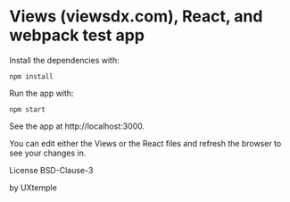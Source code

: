 # Views (viewsdx.com), React, and webpack test app

Install the dependencies with:
```
npm install
```

Run the app with:
```
npm start
```

See the app at http://localhost:3000.

You can edit either the Views or the React files and refresh the browser to see your changes in.

License BSD-Clause-3

by UXtemple
